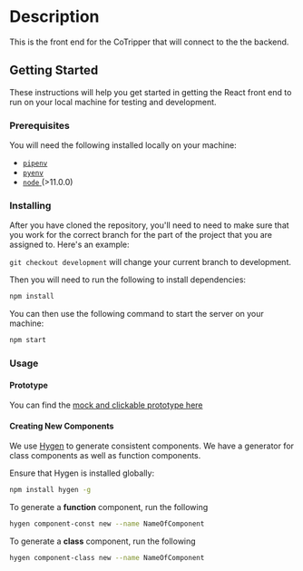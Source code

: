 # Description

This is the front end for the CoTripper that will connect to the the backend.

## Getting Started

These instructions will help you get started in getting the React front end to
run on your local machine for testing and development.

### Prerequisites

You will need the following installed locally on your machine:

- [ `pipenv` ](https://github.com/pypa/pipenv)
- [ `pyenv` ](https://github.com/pyenv/pyenv)
- [ `node` ](https://nodejs.org/en/) (>11.0.0)

### Installing

After you have cloned the repository, you'll need to need to make sure that you
work for the correct branch for the part of the project that you are assigned
to. Here's an example:

`git checkout development` will change your current branch to development.

Then you will need to run the following to install dependencies:

```sh
npm install
```

You can then use the following command to start the server on your machine:

```sh
npm start
```

### Usage

#### Prototype

You can find the [mock and clickable prototype here](https://www.figma.com/file/ggst6OoJWkwaV2DGq4nBzA/CoTripper?node-id=0%3A1)

#### Creating New Components

We use [Hygen]() to generate consistent components. We have a generator for class components as well as function components.

Ensure that Hygen is installed globally:

```sh
npm install hygen -g
```

To generate a **function** component, run the following

```sh
hygen component-const new --name NameOfComponent
```

To generate a **class** component, run the following

```sh
hygen component-class new --name NameOfComponent
```
